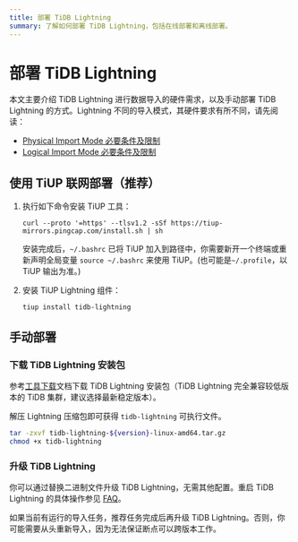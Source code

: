```yaml
---
title: 部署 TiDB Lightning
summary: 了解如何部署 TiDB Lightning，包括在线部署和离线部署。
---
```


# 部署 TiDB Lightning

本文主要介绍 TiDB Lightning 进行数据导入的硬件需求，以及手动部署 TiDB Lightning 的方式。Lightning 不同的导入模式，其硬件要求有所不同，请先阅读：

- [Physical Import Mode 必要条件及限制](/tidb-lightning/tidb-lightning-physical-import-mode.md#必要条件及限制)
- [Logical Import Mode 必要条件及限制](/tidb-lightning/tidb-lightning-logical-import-mode.md#必要条件)

## 使用 TiUP 联网部署（推荐）

1. 执行如下命令安装 TiUP 工具：

    
    ```shell
    curl --proto '=https' --tlsv1.2 -sSf https://tiup-mirrors.pingcap.com/install.sh | sh
    ```

   安装完成后，`~/.bashrc` 已将 TiUP 加入到路径中，你需要新开一个终端或重新声明全局变量 `source ~/.bashrc` 来使用 TiUP。(也可能是`~/.profile`，以 TiUP 输出为准。)

2. 安装 TiUP Lightning 组件：

    
    ```shell
    tiup install tidb-lightning
    ```

## 手动部署

### 下载 TiDB Lightning 安装包

参考[工具下载](/download-ecosystem-tools.md)文档下载 TiDB Lightning 安装包（TiDB Lightning 完全兼容较低版本的 TiDB 集群，建议选择最新稳定版本）。

解压 Lightning 压缩包即可获得 `tidb-lightning` 可执行文件。

```bash
tar -zxvf tidb-lightning-${version}-linux-amd64.tar.gz
chmod +x tidb-lightning
```

### 升级 TiDB Lightning

你可以通过替换二进制文件升级 TiDB Lightning，无需其他配置。重启 TiDB Lightning 的具体操作参见 [FAQ](/tidb-lightning/tidb-lightning-faq.md#如何正确重启-tidb-lightning)。

如果当前有运行的导入任务，推荐任务完成后再升级 TiDB Lightning。否则，你可能需要从头重新导入，因为无法保证断点可以跨版本工作。
